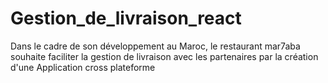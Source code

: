 # Gestion_de_livraison_react
Dans le cadre de son développement au Maroc, le restaurant mar7aba souhaite faciliter la gestion de livraison avec les partenaires par la création d'une Application cross plateforme 
